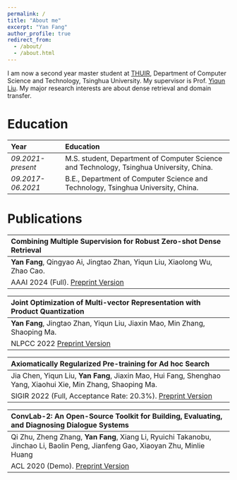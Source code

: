 ```yaml
---
permalink: /
title: "About me"
excerpt: "Yan Fang"
author_profile: true
redirect_from: 
  - /about/
  - /about.html
---
```

I am now a second year master student at [THUIR](http://thuir.cn), Department of Computer Science and Technology, Tsinghua University. My supervisor is Prof. [Yiqun Liu](http://www.thuir.cn/group/~YQLiu/). My major research interests are about dense retrieval and domain transfer.

Education
======

| Year | Education |
| :------ | :------ | 
| *09.2021-present* | M.S. student, Department of Computer Science and Technology, Tsinghua University, China. |
| *09.2017-06.2021* | B.E., Department of Computer Science and Technology, Tsinghua University, China. |

Publications
=====
| **Combining Multiple Supervision for Robust Zero-shot Dense Retrieval** |
| :------ |
| **Yan Fang**, Qingyao Ai, Jingtao Zhan, Yiqun Liu, Xiaolong Wu, Zhao Cao. |
| AAAI 2024 (Full). [Preprint Version](https://Suffoquer-fang.github.io/files/AAAI24-CameraReady-10601.pdf) |

| **Joint Optimization of Multi-vector Representation with Product Quantization** |
| :------ |
| **Yan Fang**, Jingtao Zhan, Yiqun Liu, Jiaxin Mao, Min Zhang, Shaoping Ma. |
| NLPCC 2022 [Preprint Version](https://Suffoquer-fang.github.io/files/jmpq_nlpcc.pdf) |

| **Axiomatically Regularized Pre-training for Ad hoc Search** |
| :------ |
|Jia Chen, Yiqun Liu, **Yan Fang**, Jiaxin Mao, Hui Fang, Shenghao Yang, Xiaohui Xie, Min Zhang, Shaoping Ma. |
| SIGIR 2022 (Full, Acceptance Rate: 20.3%). [Preprint Version](https://xuanyuan14.github.io/files/SIGIR22Chen.pdf) |

| **ConvLab-2: An Open-Source Toolkit for Building, Evaluating, and Diagnosing Dialogue Systems** |
| :------ |
| Qi Zhu, Zheng Zhang, **Yan Fang**, Xiang Li, Ryuichi Takanobu, Jinchao Li, Baolin Peng, Jianfeng Gao, Xiaoyan Zhu, Minlie Huang |
| ACL 2020 (Demo). [Preprint Version](https://arxiv.org/abs/2002.04793) |
